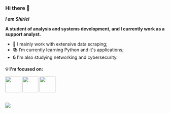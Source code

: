 ### Hi there 👋
***I am Shirlei***

**A student of analysis and systems development, and I currently work as a support analyst.**

- 🔭 I mainly work with extensive data scraping;
- 📚 I’m currently learning Python and it's applications;
- 🔒 I'm also studying networking and cybersecurity.

**💡 I'm focused on:**

<div style="display: inline">
  <img width='50' height='50' src="https://cdn.jsdelivr.net/gh/devicons/devicon/icons/python/python-original-wordmark.svg" />
  <img width='50' height='50' src="https://cdn.jsdelivr.net/gh/devicons/devicon/icons/postgresql/postgresql-original-wordmark.svg" />
  <img width='50' height='50' src="https://cdn.jsdelivr.net/gh/devicons/devicon/icons/godot/godot-original-wordmark.svg" />
</div>

##

<a href="https://www.linkedin.com/in/shirlei-zounar/">
<img src="https://img.shields.io/badge/linkedin-%230077B5.svg?style=for-the-badge&logo=linkedin&logoColor=white">
</a>
          

